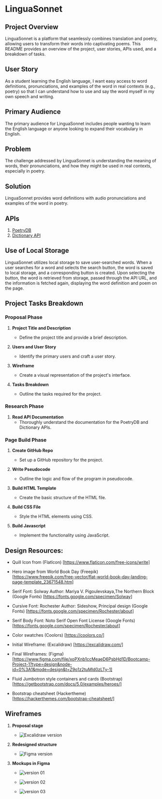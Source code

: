 # LinguaSonnet

## Project Overview

LinguaSonnet is a platform that seamlessly combines translation and poetry, allowing users to transform their words into captivating poems. This README provides an overview of the project, user stories, APIs used, and a breakdown of tasks.

## User Story

As a student learning the English language, I want easy access to word definitions, pronunciations, and examples of the word in real contexts (e.g., poetry) so that I can understand how to use and say the word myself in my own speech and writing.

## Primary Audience

The primary audience for LinguaSonnet includes people wanting to learn the English language or anyone looking to expand their vocabulary in English.

## Problem

The challenge addressed by LinguaSonnet is understanding the meaning of words, their pronunciations, and how they might be used in real contexts, especially in poetry.

## Solution

LinguaSonnet provides word definitions with audio pronunciations and examples of the word in poetry.

## APIs

1. [PoetryDB](https://github.com/thundercomb/poetrydb#readme)
2. [Dictionary API](https://dictionaryapi.com/)

## Use of Local Storage

LinguaSonnet utilizes local storage to save user-searched words. When a user searches for a word and selects the search button, the word is saved to local storage, and a corresponding button is created. Upon selecting the button, the word is retrieved from storage, passed through the API URL, and the information is fetched again, displaying the word definition and poem on the page.

## Project Tasks Breakdown

### Proposal Phase

1. **Project Title and Description**
   - Define the project title and provide a brief description.

2. **Users and User Story**
   - Identify the primary users and craft a user story.

3. **Wireframe**
   - Create a visual representation of the project's interface.

4. **Tasks Breakdown**
   - Outline the tasks required for the project.

### Research Phase

1. **Read API Documentation**
   - Thoroughly understand the documentation for the PoetryDB and Dictionary APIs.

### Page Build Phase

1. **Create GitHub Repo**
   - Set up a GitHub repository for the project.

2. **Write Pseudocode**
   - Outline the logic and flow of the program in pseudocode.

3. **Build HTML Template**
   - Create the basic structure of the HTML file.

4. **Build CSS File**
   - Style the HTML elements using CSS.

5. **Build Javascript**
   - Implement the functionality using JavaScript.

## Design Resources:

 - Quill Icon from (FlatIcon)
   [https://www.flaticon.com/free-icons/write]

 - Hero image from World Book Day (Freepik)
   [https://www.freepik.com/free-vector/flat-world-book-day-landing-page-template_23671548.htm]

 - Serif Font: Solway
   Author: Mariya V. Pigoulevskaya,The Northern Block (Google Fonts)
   [https://fonts.google.com/specimen/Solway]

 - Cursive Font: Rochester 
   Author: Sideshow, Principal design (Google Fonts)
   [https://fonts.google.com/specimen/Rochester/about]

 - Serif Body Font: Noto Serif 
   Open Font License (Google Fonts)
   [https://fonts.google.com/specimen/Rochester/about]

 - Color swatches (Coolors)
   [https://coolors.co/]

 - Initial Wireframe: (Excalidraw) [https://excalidraw.com/]

 - Final Wireframes: (Figma) [https://www.figma.com/file/xoPXnb1ccMeaeD6PsbHd1D/Bootcamp-Project-1?type=design&node-id=0%3A1&mode=design&t=Z9o1z2tuMld0zLTy-1]

 - Fluid Jumbotron style containers and cards (Bootstrap)
   [https://getbootstrap.com/docs/5.0/examples/heroes/]

 - Bootstrap cheatsheet (Hackertheme) [https://hackerthemes.com/bootstrap-cheatsheet/]

## Wireframes

1. **Proposal stage**
   - ![Excalidraw version](/assets/img/wireframe01.png)
      
2. **Redesigned structure**
   - ![Figma version](assets/img/wireframe02.png)

3. **Mockups in Figma**
   - ![version 01](assets/img/wireframe03.png)

   - ![version 02](assets/img/wireframe04.png)

   - ![version 03](assets/img/wireframe05.png)
